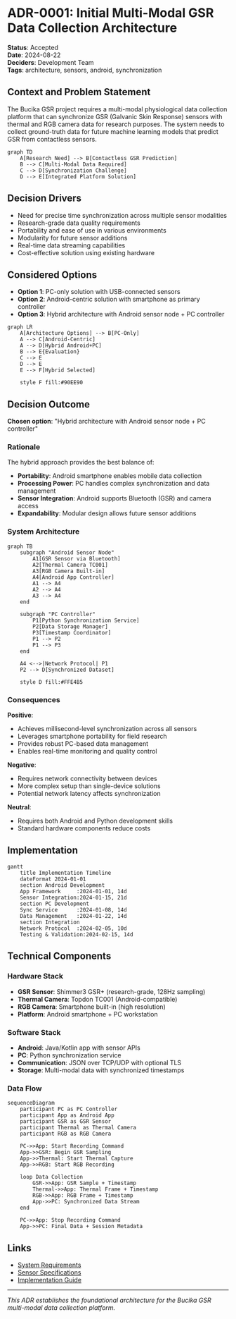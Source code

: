 # ADR-0001: Initial Multi-Modal GSR Data Collection Architecture

**Status**: Accepted  
**Date**: 2024-08-22  
**Deciders**: Development Team  
**Tags**: architecture, sensors, android, synchronization

## Context and Problem Statement

The Bucika GSR project requires a multi-modal physiological data collection platform that can synchronize GSR (Galvanic Skin Response) sensors with thermal and RGB camera data for research purposes. The system needs to collect ground-truth data for future machine learning models that predict GSR from contactless sensors.

```mermaid
graph TD
    A[Research Need] --> B[Contactless GSR Prediction]
    B --> C[Multi-Modal Data Required]
    C --> D[Synchronization Challenge]
    D --> E[Integrated Platform Solution]
```

## Decision Drivers

- Need for precise time synchronization across multiple sensor modalities
- Research-grade data quality requirements
- Portability and ease of use in various environments
- Modularity for future sensor additions
- Real-time data streaming capabilities
- Cost-effective solution using existing hardware

## Considered Options

- **Option 1**: PC-only solution with USB-connected sensors
- **Option 2**: Android-centric solution with smartphone as primary controller
- **Option 3**: Hybrid architecture with Android sensor node + PC controller

```mermaid
graph LR
    A[Architecture Options] --> B[PC-Only]
    A --> C[Android-Centric]
    A --> D[Hybrid Android+PC]
    B --> E{Evaluation}
    C --> E
    D --> E
    E --> F[Hybrid Selected]
    
    style F fill:#90EE90
```

## Decision Outcome

**Chosen option**: "Hybrid architecture with Android sensor node + PC controller"

### Rationale

The hybrid approach provides the best balance of:
- **Portability**: Android smartphone enables mobile data collection
- **Processing Power**: PC handles complex synchronization and data management
- **Sensor Integration**: Android supports Bluetooth (GSR) and camera access
- **Expandability**: Modular design allows future sensor additions

### System Architecture

```mermaid
graph TB
    subgraph "Android Sensor Node"
        A1[GSR Sensor via Bluetooth]
        A2[Thermal Camera TC001]
        A3[RGB Camera Built-in]
        A4[Android App Controller]
        A1 --> A4
        A2 --> A4
        A3 --> A4
    end
    
    subgraph "PC Controller"
        P1[Python Synchronization Service]
        P2[Data Storage Manager]
        P3[Timestamp Coordinator]
        P1 --> P2
        P1 --> P3
    end
    
    A4 <-->|Network Protocol| P1
    P2 --> D[Synchronized Dataset]
    
    style D fill:#FFE4B5
```

### Consequences

**Positive**:
- Achieves millisecond-level synchronization across all sensors
- Leverages smartphone portability for field research
- Provides robust PC-based data management
- Enables real-time monitoring and quality control

**Negative**:
- Requires network connectivity between devices
- More complex setup than single-device solutions
- Potential network latency affects synchronization

**Neutral**:
- Requires both Android and Python development skills
- Standard hardware components reduce costs

## Implementation

```mermaid
gantt
    title Implementation Timeline
    dateFormat 2024-01-01
    section Android Development
    App Framework     :2024-01-01, 14d
    Sensor Integration:2024-01-15, 21d
    section PC Development
    Sync Service      :2024-01-08, 14d
    Data Management   :2024-01-22, 14d
    section Integration
    Network Protocol  :2024-02-05, 10d
    Testing & Validation:2024-02-15, 14d
```

## Technical Components

### Hardware Stack
- **GSR Sensor**: Shimmer3 GSR+ (research-grade, 128Hz sampling)
- **Thermal Camera**: Topdon TC001 (Android-compatible)
- **RGB Camera**: Smartphone built-in (high resolution)
- **Platform**: Android smartphone + PC workstation

### Software Stack
- **Android**: Java/Kotlin app with sensor APIs
- **PC**: Python synchronization service
- **Communication**: JSON over TCP/UDP with optional TLS
- **Storage**: Multi-modal data with synchronized timestamps

### Data Flow

```mermaid
sequenceDiagram
    participant PC as PC Controller
    participant App as Android App
    participant GSR as GSR Sensor
    participant Thermal as Thermal Camera
    participant RGB as RGB Camera
    
    PC->>App: Start Recording Command
    App->>GSR: Begin GSR Sampling
    App->>Thermal: Start Thermal Capture
    App->>RGB: Start RGB Recording
    
    loop Data Collection
        GSR->>App: GSR Sample + Timestamp
        Thermal->>App: Thermal Frame + Timestamp
        RGB->>App: RGB Frame + Timestamp
        App->>PC: Synchronized Data Stream
    end
    
    PC->>App: Stop Recording Command
    App->>PC: Final Data + Session Metadata
```

## Links

- [System Requirements](../requirements.md)
- [Sensor Specifications](../hardware-specs.md)
- [Implementation Guide](../../GRADLE_SETUP.md)

---

*This ADR establishes the foundational architecture for the Bucika GSR multi-modal data collection platform.*
